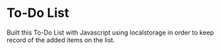 # To-Do List
Built this To-Do List with Javascript using localstorage in order to keep record of the added items on the list.
